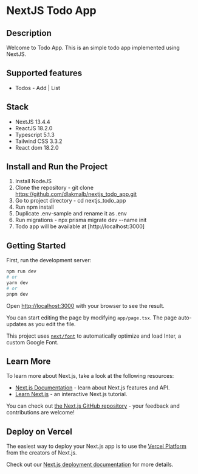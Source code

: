# NextJS Todo App

## Description
Welcome to Todo App. This is an simple todo app implemented using NextJS.

## Supported features
* Todos - Add | List

## Stack
* NextJS 13.4.4
* ReactJS 18.2.0
* Typescript 5.1.3
* Tailwind CSS 3.3.2
* React dom 18.2.0

## Install and Run the Project
1. Install NodeJS
2. Clone the repository - git clone https://github.com/dlakmalb/nextjs_todo_app.git
3. Go to project directory - cd nextjs_todo_app
4. Run npm install
5. Duplicate .env-sample and rename it as .env
6. Run migrations - npx prisma migrate dev --name init
7. Todo app will be available at [http://localhost:3000]

## Getting Started

First, run the development server:

```bash
npm run dev
# or
yarn dev
# or
pnpm dev
```

Open [http://localhost:3000](http://localhost:3000) with your browser to see the result.

You can start editing the page by modifying `app/page.tsx`. The page auto-updates as you edit the file.

This project uses [`next/font`](https://nextjs.org/docs/basic-features/font-optimization) to automatically optimize and load Inter, a custom Google Font.

## Learn More

To learn more about Next.js, take a look at the following resources:

- [Next.js Documentation](https://nextjs.org/docs) - learn about Next.js features and API.
- [Learn Next.js](https://nextjs.org/learn) - an interactive Next.js tutorial.

You can check out [the Next.js GitHub repository](https://github.com/vercel/next.js/) - your feedback and contributions are welcome!

## Deploy on Vercel

The easiest way to deploy your Next.js app is to use the [Vercel Platform](https://vercel.com/new?utm_medium=default-template&filter=next.js&utm_source=create-next-app&utm_campaign=create-next-app-readme) from the creators of Next.js.

Check out our [Next.js deployment documentation](https://nextjs.org/docs/deployment) for more details.
